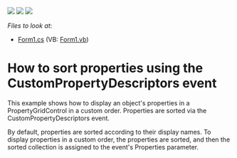 <!-- default badges list -->
![](https://img.shields.io/endpoint?url=https://codecentral.devexpress.com/api/v1/VersionRange/128639072/10.1.4%2B)
[![](https://img.shields.io/badge/Open_in_DevExpress_Support_Center-FF7200?style=flat-square&logo=DevExpress&logoColor=white)](https://supportcenter.devexpress.com/ticket/details/E2263)
[![](https://img.shields.io/badge/📖_How_to_use_DevExpress_Examples-e9f6fc?style=flat-square)](https://docs.devexpress.com/GeneralInformation/403183)
<!-- default badges end -->
<!-- default file list -->
*Files to look at*:

* [Form1.cs](./CS/Form1.cs) (VB: [Form1.vb](./VB/Form1.vb))
<!-- default file list end -->
# How to sort properties using the CustomPropertyDescriptors event


<p>This example shows how to display an object's properties in a PropertyGridControl in a custom order. Properties are sorted via the CustomPropertyDescriptors event.</p><p>By default, properties are sorted according to their display names. To display properties in a custom order, the properties are sorted, and then the sorted collection is assigned to the event's Properties parameter.</p>

<br/>


